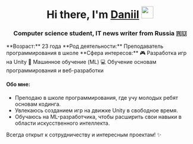 <h1 align="center">Hi there, I'm <a href="https://daniilshat.ru/" target="_blank">Daniil</a> 
<img src="https://github.com/blackcater/blackcater/raw/main/images/Hi.gif" height="32"/></h1>
<h3 align="center">Computer science student, IT news writer from Russia 🇷🇺</h3>
**Возраст:** 23 года  
**Род деятельности:** Преподаватель программирования в школе  
**Сфера интересов:**  
🎮 Разработка игр на Unity  
🤖 Машинное обучение (ML)  
💻 Обучение основам программирования и веб-разработки  

#### Обо мне:
- Преподаю в школе программирования, где учу молодых ребят основам кодинга.  
- Увлекаюсь созданием игр на движке Unity в свободное время.  
- Обучаюсь на ML-разработчика, чтобы расширить свои навыки в области искусственного интеллекта.  

Всегда открыт к сотрудничеству и интересным проектам! ✨ 
